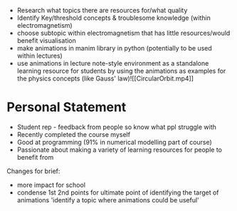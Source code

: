 - Research what topics there are resources for/what quality
- Identify Key/threshold concepts &  troublesome knowledge (within electromagnetism)
- choose subtopic within electromagnetism that has little resources/would benefit visualisation
- make animations in manim library in python (potentially to be used within lectures)
- use animations in lecture note-style environment as a standalone learning resource for students by using the animations as examples for the physics concepts (like Gauss' law)![[CircularOrbit.mp4]]
# Personal Statement
- Student rep - feedback from people so know what ppl struggle with
- Recently completed the course myself
- Good at programming (91% in numerical modelling part of course)
- Passionate about making a variety of learning resources for people to benefit from

Changes for brief:
- more impact for school
- condense 1st 2nd points for ultimate point of identifying the target of animations 'identify a topic where animations could be useful'